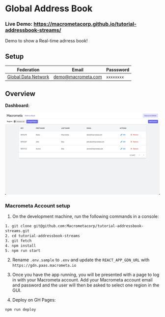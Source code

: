 # Global Address Book

### Live Demo: https://macrometacorp.github.io/tutorial-addressbook-streams/

Demo to show a Real-time adrress book!

## Setup

| **Federation**                                        | **Email**          | **Passsword** |
| ----------------------------------------------------- | ------------------ | ------------- |
| [Global Data Network](https://gdn.paas.macrometa.io/) | demo@macrometa.com | `xxxxxxxx`    |

## Overview

**Dashboard:**

![dashboard.png](dashboard.png)

### Macrometa Account setup

1. On the development machine, run the following commands in a console:

```
1. git clone git@github.com:Macrometacorp/tutorial-addressbook-streams.git
2. cd tutorial-addressbook-streams
3. git fetch
4. npm install
5. npm run start
```

2. Rename `.env.sample` to `.env` and update the `REACT_APP_GDN_URL` with `https://gdn.paas.macrometa.io`

3. Once you have the app running, you will be presented with a page to log in with your Macrometa account. Add your Macrometa account email and password and the user will then be asked to select one region in the GUI.
 
4. Deploy on GH Pages:

```
npm run deploy
```
